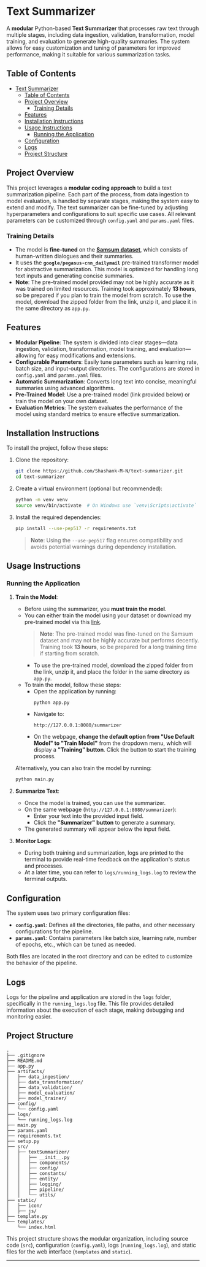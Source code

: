 # Text Summarizer  

A **modular** Python-based **Text Summarizer** that processes raw text through multiple stages, including data ingestion, validation, transformation, model training, and evaluation to generate high-quality summaries. The system allows for easy customization and tuning of parameters for improved performance, making it suitable for various summarization tasks.  

## Table of Contents  

- [Text Summarizer](#text-summarizer)
  - [Table of Contents](#table-of-contents)
  - [Project Overview](#project-overview)
    - [Training Details](#training-details)
  - [Features](#features)
  - [Installation Instructions](#installation-instructions)
  - [Usage Instructions](#usage-instructions)
    - [Running the Application](#running-the-application)
  - [Configuration](#configuration)
  - [Logs](#logs)
  - [Project Structure](#project-structure)

## Project Overview  

This project leverages a **modular coding approach** to build a text summarization pipeline. Each part of the process, from data ingestion to model evaluation, is handled by separate stages, making the system easy to extend and modify. The text summarizer can be fine-tuned by adjusting hyperparameters and configurations to suit specific use cases. All relevant parameters can be customized through `config.yaml` and `params.yaml` files.  

### Training Details  

- The model is **fine-tuned** on the **[Samsum dataset](https://github.com/Shashank-M-N/Datasets/raw/main/summarizer-data.zip)**, which consists of human-written dialogues and their summaries.  
- It uses the **`google/pegasus-cnn_dailymail`** pre-trained transformer model for abstractive summarization. This model is optimized for handling long text inputs and generating concise summaries.  
- **Note**: The pre-trained model provided may not be highly accurate as it was trained on limited resources. Training took approximately **13 hours**, so be prepared if you plan to train the model from scratch. To use the model, download the zipped folder from the link, unzip it, and place it in the same directory as `app.py`.  

## Features  

- **Modular Pipeline**: The system is divided into clear stages—data ingestion, validation, transformation, model training, and evaluation—allowing for easy modifications and extensions.  
- **Configurable Parameters**: Easily tune parameters such as learning rate, batch size, and input-output directories. The configurations are stored in `config.yaml` and `params.yaml` files.  
- **Automatic Summarization**: Converts long text into concise, meaningful summaries using advanced algorithms.  
- **Pre-Trained Model**: Use a pre-trained model (link provided below) or train the model on your own dataset.  
- **Evaluation Metrics**: The system evaluates the performance of the model using standard metrics to ensure effective summarization.  

## Installation Instructions  

To install the project, follow these steps:  

1. Clone the repository:  
   ```bash  
   git clone https://github.com/Shashank-M-N/text-summarizer.git  
   cd text-summarizer  
   ```  

2. Create a virtual environment (optional but recommended):  
   ```bash  
   python -m venv venv  
   source venv/bin/activate  # On Windows use `venv\Scripts\activate`  
   ```  

3. Install the required dependencies:  
   ```bash  
   pip install --use-pep517 -r requirements.txt  
   ```  
   > **Note**: Using the `--use-pep517` flag ensures compatibility and avoids potential warnings during dependency installation.

## Usage Instructions  

### Running the Application  

1. **Train the Model**:  
   - Before using the summarizer, you **must train the model**.  
   - You can either train the model using your dataset or download my pre-trained model via this [link](https://mega.nz/file/uZ5mWSbL#pDyM8CGp60mVusBR_lGX5i8C5sH95EzzI7b82clD-nw).
     > **Note**: The pre-trained model was fine-tuned on the Samsum dataset and may not be highly accurate but performs decently. Training took **13 hours**, so be prepared for a long training time if starting from scratch.  
     - To use the pre-trained model, download the zipped folder from the link, unzip it, and place the folder in the same directory as `app.py`.  
   - To train the model, follow these steps:  
     - Open the application by running:  
       ```bash  
       python app.py  
       ```  
     - Navigate to:  
       ```  
       http://127.0.0.1:8080/summarizer  
       ```  
     - On the webpage, **change the default option from "Use Default Model" to "Train Model"** from the dropdown menu, which will display a **"Training" button**. Click the button to start the training process.  

   Alternatively, you can also train the model by running:  
   ```bash  
   python main.py  
   ```

2. **Summarize Text**:  
   - Once the model is trained, you can use the summarizer.  
   - On the same webpage (`http://127.0.0.1:8080/summarizer`):  
     - Enter your text into the provided input field.  
     - Click the **"Summarizer" button** to generate a summary.  
   - The generated summary will appear below the input field.  

3. **Monitor Logs**:  
   - During both training and summarization, logs are printed to the terminal to provide real-time feedback on the application's status and processes.  
   - At a later time, you can refer to `logs/running_logs.log` to review the terminal outputs. 

## Configuration  

The system uses two primary configuration files:  

- **`config.yaml`**: Defines all the directories, file paths, and other necessary configurations for the pipeline.  
- **`params.yaml`**: Contains parameters like batch size, learning rate, number of epochs, etc., which can be tuned as needed.  

Both files are located in the root directory and can be edited to customize the behavior of the pipeline.  

## Logs  

Logs for the pipeline and application are stored in the `logs` folder, specifically in the `running_logs.log` file. This file provides detailed information about the execution of each stage, making debugging and monitoring easier.  

## Project Structure  

```  
.  
├── .gitignore  
├── README.md  
├── app.py  
├── artifacts/  
│   ├── data_ingestion/  
│   ├── data_transformation/  
│   ├── data_validation/  
│   ├── model_evaluation/  
│   ├── model_trainer/  
├── config/  
│   └── config.yaml  
├── logs/  
│   └── running_logs.log  
├── main.py  
├── params.yaml  
├── requirements.txt  
├── setup.py  
├── src/  
│   ├── textSummarizer/  
│   │   ├── __init__.py  
│   │   ├── components/  
│   │   ├── config/  
│   │   ├── constants/  
│   │   ├── entity/  
│   │   ├── logging/  
│   │   ├── pipeline/  
│   │   └── utils/  
├── static/  
│   ├── icon/  
│   ├── js/  
├── template.py  
└── templates/  
    └── index.html  
```  

This project structure shows the modular organization, including source code (`src`), configuration (`config.yaml`), logs (`running_logs.log`), and static files for the web interface (`templates` and `static`).  

---